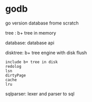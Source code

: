 # godb
go version database frome scratch

tree : b+ tree in memory

database: database api

disktree: b+ tree engine with disk flush
    
    include b+ tree in disk 
    redolog
    lsn
    dirtyPage
    cache
    lru

sqlparser: lexer and parser to sql
